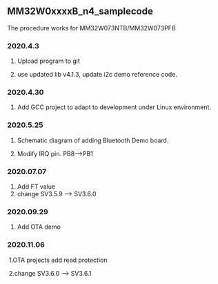 ## MM32W0xxxxB_n4_samplecode
The procedure works for MM32W073NTB/MM32W073PFB

### 2020.4.3

1.	Upload program to git

2.	use updated lib v4.1.3, update i2c demo reference code.

###  2020.4.30 

1.	Add GCC project to adapt to development under Linux environment.

###  2020.5.25

1.	Schematic diagram of adding Bluetooth Demo board.

2.	Modify IRQ pin.		PB8-->PB1

### 2020.07.07

1.	Add FT value
2.	change SV3.5.9 --> SV3.6.0

### 2020.09.29

1. Add  OTA  demo

### 2020.11.06

​	1.OTA projects add  read   protection

​	2.change SV3.6.0 --> SV3.6.1

